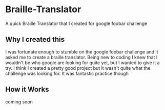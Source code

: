 # Braille-Translator
A quick Braille Translator that I created for google foobar challenge 

## Why I created this
I was fortunate enough to stumble on the google foobar challenge and it asked me to create a braille translator. Being new to coding I knew that I wouldn't be who google are looking for quite yet, but I wanted to give it a try. I think I created a pretty good project but it wasn't quite what the challenge was looking for. It was fantastic practice though

## How it Works
coming soon
